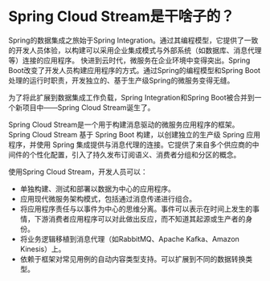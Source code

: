 # Spring Cloud Stream是干啥子的？


Spring的数据集成之旅始于Spring Integration。通过其编程模型，它提供了一致的开发人员体验，以构建可以采用企业集成模式与外部系统（如数据库、消息代理等）连接的应用程序。
快进到云时代，微服务在企业环境中变得突出。Spring Boot改变了开发人员构建应用程序的方式。通过Spring的编程模型和Spring Boot处理的运行时职责，开发独立的、基于生产级Spring的微服务变得无缝。


为了将此扩展到数据集成工作负载，Spring Integration和Spring Boot被合并到一个新项目中——Spring Cloud Stream诞生了。


Spring Cloud Stream是一个用于构建消息驱动的微服务应用程序的框架。 Spring Cloud Stream 基于 Spring Boot 构建，以创建独立的生产级 Spring 应用程序，并使用 Spring 集成提供与消息代理的连接。它提供了来自多个供应商的中间件的个性化配置，引入了持久发布订阅语义、消费者分组和分区的概念。

使用Spring Cloud Stream，开发人员可以：

* 单独构建、测试和部署以数据为中心的应用程序。
* 应用现代微服务架构模式，包括通过消息传递进行组合。
* 将应用程序责任与以事件为中心的思维分离。事件可以表示在时间上发生的事情，下游消费者应用程序可以对此做出反应，而不知道其起源或生产者的身份。
* 将业务逻辑移植到消息代理（如RabbitMQ、Apache Kafka、Amazon Kinesis）上。
* 依赖于框架对常见用例的自动内容类型支持。可以扩展到不同的数据转换类型。